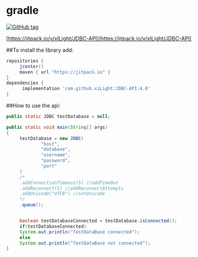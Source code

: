 # gradle

[![GitHub tag](https://img.shields.io/github/tag/xILight/JDBC-API.svg)](https://GitHub.com/xILight/JDBC-API/tags/)

[https://jitpack.io/v/xILight/JDBC-API](https://jitpack.io/v/xILight/JDBC-API)

##To install the library add:

   ```gradle
   repositories { 
        jcenter()
        maven { url "https://jitpack.io" }
   }
   dependencies {
         implementation 'com.github.xiLight:JDBC-API:4.0'
   }
```

##How to use the api:
   ```java
public static JDBC testDatabase = null;

public static void main(String[] args)
{
        testDatabase = new JDBC(
                "host",
                "database",
                "username",
                "password",
                "port"
        )
        /*
        .addConnectionTimeout(5) //addTimeOut
        .addReconnect(5) //addReconnectAttempts
        .addUnicode("UTF8") //setUnicode
        */
        .queue();


        boolean testDatabaseConnected = testDatabase.isConnected();
        if(testDatabaseConnected)
        System.out.println("TestDataBase connected");
        else
        System.out.println("TestDataBase not connected");
}
```

